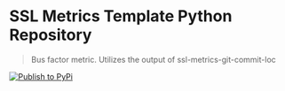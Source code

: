 # SSL Metrics Template Python Repository

>  Bus factor metric. Utilizes the output of ssl-metrics-git-commit-loc

[![Publish to PyPi](https://github.com/SoftwareSystemsLaboratory/ssl-metrics-git-bus-factor/actions/workflows/pypi.yml/badge.svg)](https://github.com/SoftwareSystemsLaboratory/ssl-metrics-git-bus-factor/actions/workflows/pypi.yml)
